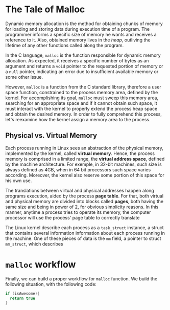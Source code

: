 # The Tale of Malloc

Dynamic memory allocation is the method for obtaining chunks of memory for loading and storing data during execution time of a program. The programmer informs a specific size of memory he wants and receives a reference to it. Also, obtained memory lives in the *heap*, outliving the lifetime of any other functions called along the program.

In the C language, `malloc` is the function responsible for dynamic memory allocation. As expected, it receives a specific number of bytes as an argument and returns a `void` pointer to the requested portion of memory or a `null` pointer, indicating an error due to insufficient available memory or some other issue.

However, `malloc` is a function from the C standard library, therefore a user space function, constrained to the process memory area, defined by the kernel. For accomplishing its goal, `malloc` must sweep this memory area, searching for an appropriate space and if it cannot obtain such space, it must interact with the kernel to properly extend the process heap space and obtain the desired memory. In order to fully comprehend this process, let's reexamine how the kernel assign a memory area to the process.

## Physical vs. Virtual Memory
Each process running in Linux sees an abstraction of the physical memory, implemented by the kernel, called **virtual memory**. Hence, the process memory is comprised in a limited range, the **virtual address space**, defined by the machine architecture. For exemple, in 32-bit machines, such size is always defined as 4GB, when in 64 bit processors such space varies according. Moreover, the kernel also reserve some portion of this space for his own use.

The translations between virtual and physical addresses happen along programs execution, aided by the process **page table**. For that, both virtual and physical memory are divided into blocks called **pages**, both having the same size and being in power of 2, for obvious simplicity reasons. In this manner, anytime a process tries to operate its memory, the computer processor will use the process' page table to correctly translate

The Linux kernel describe each process as a `task_struct` instance, a struct that contains several information information about each process running in the machine. One of these pieces of data is the `mm` field, a pointer to struct `mm_struct`, which describes


# `malloc` workflow

Finally, we can build a proper workflow for `malloc` function. We build the following situation, with the following code:

```c
if (isAwesome){
  return true
}
```
